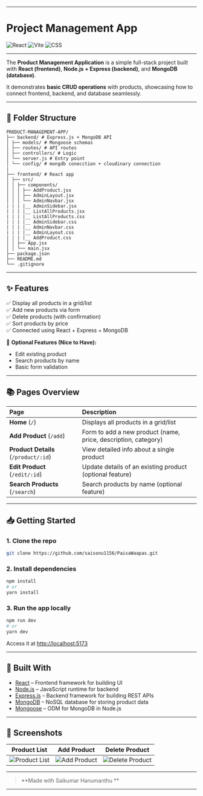 
---

# Project Management App

![React](https://img.shields.io/badge/React-18.2-blue)
![Vite](https://img.shields.io/badge/Vite-Latest-purple)
![CSS](https://img.shields.io/badge/TailwindCSS-3.3.0-blueviolet)

---

The **Product Management Application** is a simple full-stack project built with **React (frontend)**, **Node.js + Express (backend)**, and **MongoDB (database)**.  

It demonstrates **basic CRUD operations** with products, showcasing how to connect frontend, backend, and database seamlessly.

---


## 🧩 Folder Structure

```
PRODUCT-MANAGEMENT-APP/
├── backend/ # Express.js + MongoDB API
│ ├── models/ # Mongoose schemas
│ ├── routes/ # API routes
│ ├── controllers/ # Logic
│ └── server.js # Entry point
│ └── config/ # mongdb conecction + cloudinary connection
|
├── frontend/ # React app
│ ├── src/
│ │ ├── components/
│ │ │ ├── AddProduct.jsx
│ │ │ ├── AdminLayout.jsx
│ │ │ └── AdminNavbar.jsx
| | | |__ AdminSidebar.jsx
| | | |__ ListAllProducts.jsx
| | | |__ ListAllProducts.css
| | | |__ AdminSidebar.css
| | | |__ AdminNavbar.css
| | | |__ AdminLayout.css
| | | |__ AddProduct.css
│ │ ├── App.jsx
│ │ └── main.jsx
├── package.json
├── README.md
└── .gitignore
```

---

## ✨ Features

✅ Display all products in a grid/list  
✅ Add new products via form  
✅ Delete products (with confirmation)  
✅ Sort products by price  
✅ Connected using React + Express + MongoDB  

🔹 **Optional Features (Nice to Have):**
- Edit existing product  
- Search products by name  
- Basic form validation 
---

## 📚 Pages Overview

| Page | Description |
| :-- | :-- |
| **Home** (`/`) | Displays all products in a grid/list |
| **Add Product** (`/add`) | Form to add a new product (name, price, description, category) |
| **Product Details** (`/product/:id`) | View detailed info about a single product |
| **Edit Product** (`/edit/:id`) | Update details of an existing product (optional feature) |
| **Search Products** (`/search`) | Search products by name (optional feature) |

---

## 📥 Getting Started

### 1. Clone the repo

```bash
git clone https://github.com/saisonu1156/PaisaWaapas.git
```

### 2. Install dependencies

```bash
npm install
# or
yarn install
```

### 3. Run the app locally

```bash
npm run dev
# or
yarn dev
```

Access it at [http://localhost:5173](http://localhost:5173)

---



## 🔧 Built With

- [React](https://reactjs.org/) – Frontend framework for building UI
- [Node.js](https://nodejs.org/) – JavaScript runtime for backend
- [Express.js](https://expressjs.com/) – Backend framework for building REST APIs
- [MongoDB](https://www.mongodb.com/) – NoSQL database for storing product data
- [Mongoose](https://mongoosejs.com/) – ODM for MongoDB in Node.js

---

## 📸 Screenshots


| Product List | Add Product | Delete Product |
| :----------: | :----------: | :------------: |
| ![Product List](https://github.com/user-attachments/assets/b3a294a5-3edc-4cdf-b1a7-e7a806537d1c) | ![Add Product](https://github.com/user-attachments/assets/aa144a28-8d62-4bc0-900c-8ee765582afc) | ![Delete Product](https://github.com/user-attachments/assets/671702b5-1a91-4423-a065-637a896cf6ea) |

---

> **Made with Saikumar  Hanumanthu **

---

